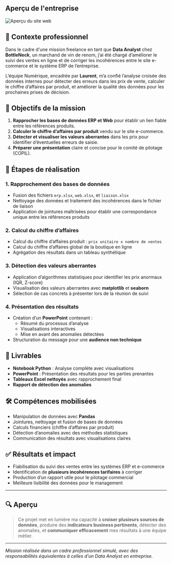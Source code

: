 ## Aperçu de l'entreprise

![Aperçu du site web](images/DA_projet5.PNG)

## 📌 Contexte professionnel

Dans le cadre d'une mission freelance en tant que **Data Analyst** chez **BottleNeck**, un marchand de vin de renom, j’ai été chargé d’améliorer le suivi des ventes en ligne et de corriger les incohérences entre le site e-commerce et le système ERP de l’entreprise.

L’équipe Numérique, encadrée par **Laurent**, m’a confié l’analyse croisée des données internes pour détecter des erreurs dans les prix de vente, calculer le chiffre d’affaires par produit, et améliorer la qualité des données pour les prochaines prises de décision.

## 🎯 Objectifs de la mission

1. **Rapprocher les bases de données ERP et Web** pour établir un lien fiable entre les références produits.
2. **Calculer le chiffre d’affaires par produit** vendu sur le site e-commerce.
3. **Détecter et visualiser les valeurs aberrantes** dans les prix pour identifier d’éventuelles erreurs de saisie.
4. **Préparer une présentation** claire et concise pour le comité de pilotage (COPIL).

## 🧩 Étapes de réalisation

### 1. Rapprochement des bases de données

- Fusion des fichiers `erp.xlsx`, `web.xlsx`, et `liaison.xlsx`
- Nettoyage des données et traitement des incohérences dans le fichier de liaison
- Application de jointures maîtrisées pour établir une correspondance unique entre les références produits

### 2. Calcul du chiffre d’affaires

- Calcul du chiffre d’affaires produit : `prix unitaire x nombre de ventes`
- Calcul du chiffre d’affaires global de la boutique en ligne
- Agrégation des résultats dans un tableau synthétique

### 3. Détection des valeurs aberrantes

- Application d’algorithmes statistiques pour identifier les prix anormaux (IQR, Z-score)
- Visualisation des valeurs aberrantes avec **matplotlib** et **seaborn**
- Sélection de cas concrets à présenter lors de la réunion de suivi

### 4. Présentation des résultats

- Création d’un **PowerPoint** contenant :
  - Résumé du processus d’analyse
  - Visualisations interactives
  - Mise en avant des anomalies détectées
- Structuration du message pour une **audience non technique**

## 📂 Livrables

- **Notebook Python** : Analyse complète avec visualisations
- **PowerPoint** : Présentation des résultats pour les parties prenantes
- **Tableaux Excel nettoyés** avec rapprochement final
- **Rapport de détection des anomalies**

## 🛠️ Compétences mobilisées

- Manipulation de données avec **Pandas**
- Jointures, nettoyage et fusion de bases de données
- Calculs financiers (chiffre d’affaires par produit)
- Détection d’anomalies avec des méthodes statistiques
- Communication des résultats avec visualisations claires

## ✅ Résultats et impact

- Fiabilisation du suivi des ventes entre les systèmes ERP et e-commerce
- Identification de **plusieurs incohérences tarifaires** à corriger
- Production d’un rapport utile pour le pilotage commercial
- Meilleure lisibilité des données pour le management

---

## 🔍 Aperçu

> Ce projet met en lumière ma capacité à **croiser plusieurs sources de données**, produire des **indicateurs business pertinents**, détecter des anomalies, et **communiquer efficacement** mes résultats à une équipe métier.

---

*Mission réalisée dans un cadre professionnel simulé, avec des responsabilités équivalentes à celles d’un Data Analyst en entreprise.*
